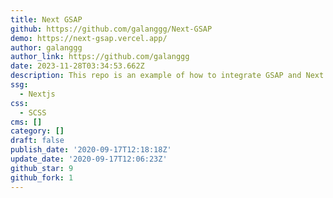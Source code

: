 ```yaml
---
title: Next GSAP
github: https://github.com/galanggg/Next-GSAP
demo: https://next-gsap.vercel.app/
author: galanggg
author_link: https://github.com/galanggg
date: 2023-11-28T03:34:53.662Z
description: This repo is an example of how to integrate GSAP and Next.js
ssg:
  - Nextjs
css:
  - SCSS
cms: []
category: []
draft: false
publish_date: '2020-09-17T12:18:18Z'
update_date: '2020-09-17T12:06:23Z'
github_star: 9
github_fork: 1
---
```


